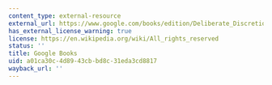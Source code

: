 ```yaml
---
content_type: external-resource
external_url: https://www.google.com/books/edition/Deliberate_Discretion/kT2EF6Et_SoC?hl=en&gbpv=1
has_external_license_warning: true
license: https://en.wikipedia.org/wiki/All_rights_reserved
status: ''
title: Google Books
uid: a01ca30c-4d89-43cb-bd8c-31eda3cd8817
wayback_url: ''
---
```

